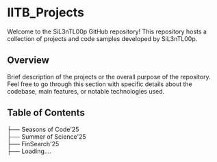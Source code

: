 # IITB_Projects

Welcome to the SiL3nTL00p GitHub repository! This repository hosts a collection of projects and code samples developed by SiL3nTL00p.

## Overview

Brief description of the projects or the overall purpose of the repository. Feel free to go through this section with specific details about the codebase, main features, or notable technologies used.

## Table of Contents

├── Seasons of Code'25        
├── Summer of Science'25             
├── FinSearch'25   
├── Loading....   






